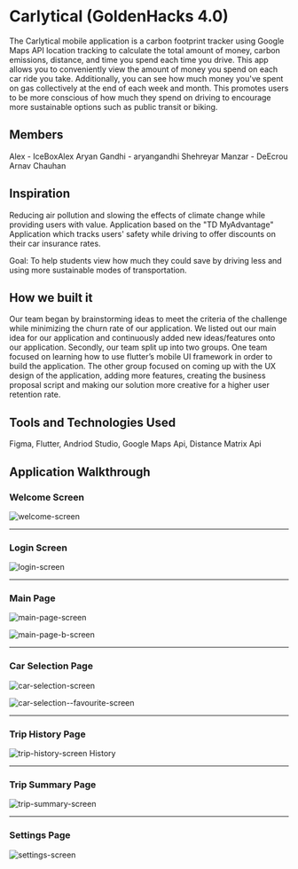 # Carlytical (GoldenHacks 4.0)

The Carlytical mobile application is a carbon footprint tracker using Google Maps API location tracking to calculate the total amount of money, carbon emissions, distance, and time you spend each time you drive. This app allows you to conveniently view the amount of money you spend on each car ride you take. Additionally, you can see how much money you've spent on gas collectively at the end of each week and month. This promotes users to be more conscious of how much they spend on driving to encourage more sustainable options such as public transit or biking.

## Members
Alex - IceBoxAlex
Aryan Gandhi - aryangandhi
Shehreyar Manzar - DeEcrou
Arnav Chauhan

## Inspiration
Reducing air pollution and slowing the effects of climate change while providing users with value.
Application based on the "TD MyAdvantage" Application which tracks users' safety while driving to offer discounts on their car insurance rates. 

Goal: To help students view how much they could save by driving less and using more sustainable modes of transportation.


## How we built it
Our team began by brainstorming ideas to meet the criteria of the challenge while minimizing the churn rate of our application. We listed out our main idea for our application and continuously added new ideas/features onto our application. Secondly, our team split up into two groups. One team focused on learning how to use flutter’s mobile UI framework in order to build the application. The other group focused on coming up with the UX design of the application, adding more features, creating the business proposal script and making our solution more creative for a higher user retention rate. 

 
## Tools and Technologies Used
Figma, Flutter, Andriod Studio, Google Maps Api, Distance Matrix Api

## Application Walkthrough

### Welcome Screen
![welcome-screen](https://user-images.githubusercontent.com/43526001/193460550-bf22e34b-d6bc-495e-a0d9-a42bff79effa.jpg)

 <hr />


### Login Screen
![login-screen](https://user-images.githubusercontent.com/43526001/193460580-639d589e-7056-4de7-9a1e-ada2028d36e0.jpg)

<hr />


### Main Page
![main-page-screen](https://user-images.githubusercontent.com/43526001/193460600-edd54a5b-f11b-4f7f-90d1-ca206a744a7e.jpg)

![main-page-b-screen](https://user-images.githubusercontent.com/43526001/193460608-3059dd54-f576-4785-8626-11a7d756dbfd.jpg)

<hr />


### Car Selection Page
![car-selection-screen](https://user-images.githubusercontent.com/43526001/193460626-f6e0a838-592a-44ef-a915-ec51d0174dae.jpg)

![car-selection--favourite-screen](https://user-images.githubusercontent.com/43526001/193460632-a0103450-df69-4e82-913d-60cd34a48664.jpg)

<hr />


### Trip History Page
![trip-history-screen](https://user-images.githubusercontent.com/43526001/193460669-f24e0dea-7f67-4fe5-8dfc-58ca52f94a08.jpg)
History

<hr />


### Trip Summary Page
![trip-summary-screen](https://user-images.githubusercontent.com/43526001/193460688-475ba1d3-b9f0-46db-9333-6f1b0fed31e9.jpg)

<hr />


### Settings Page
![settings-screen](https://user-images.githubusercontent.com/43526001/193460736-7f783424-dcf1-4f4d-9bd1-c486c3f2bbb3.jpg)
